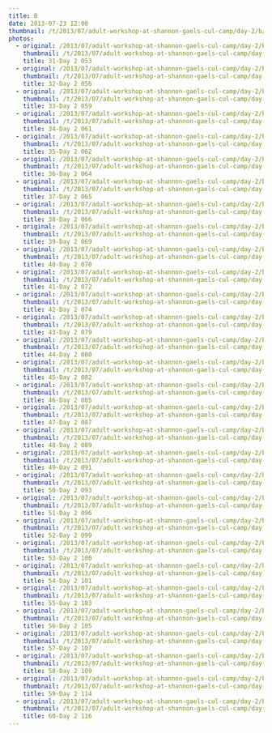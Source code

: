 ```yaml
---
title: B
date: 2013-07-23 12:00
thumbnail: /t/2013/07/adult-workshop-at-shannon-gaels-cul-camp/day-2/b/31-day-2-053.jpg
photos:
  - original: /2013/07/adult-workshop-at-shannon-gaels-cul-camp/day-2/b/31-day-2-053.jpg
    thumbnail: /t/2013/07/adult-workshop-at-shannon-gaels-cul-camp/day-2/b/31-day-2-053.jpg
    title: 31-Day 2 053
  - original: /2013/07/adult-workshop-at-shannon-gaels-cul-camp/day-2/b/32-day-2-056.jpg
    thumbnail: /t/2013/07/adult-workshop-at-shannon-gaels-cul-camp/day-2/b/32-day-2-056.jpg
    title: 32-Day 2 056
  - original: /2013/07/adult-workshop-at-shannon-gaels-cul-camp/day-2/b/33-day-2-059.jpg
    thumbnail: /t/2013/07/adult-workshop-at-shannon-gaels-cul-camp/day-2/b/33-day-2-059.jpg
    title: 33-Day 2 059
  - original: /2013/07/adult-workshop-at-shannon-gaels-cul-camp/day-2/b/34-day-2-061.jpg
    thumbnail: /t/2013/07/adult-workshop-at-shannon-gaels-cul-camp/day-2/b/34-day-2-061.jpg
    title: 34-Day 2 061
  - original: /2013/07/adult-workshop-at-shannon-gaels-cul-camp/day-2/b/35-day-2-062.jpg
    thumbnail: /t/2013/07/adult-workshop-at-shannon-gaels-cul-camp/day-2/b/35-day-2-062.jpg
    title: 35-Day 2 062
  - original: /2013/07/adult-workshop-at-shannon-gaels-cul-camp/day-2/b/36-day-2-064.jpg
    thumbnail: /t/2013/07/adult-workshop-at-shannon-gaels-cul-camp/day-2/b/36-day-2-064.jpg
    title: 36-Day 2 064
  - original: /2013/07/adult-workshop-at-shannon-gaels-cul-camp/day-2/b/37-day-2-065.jpg
    thumbnail: /t/2013/07/adult-workshop-at-shannon-gaels-cul-camp/day-2/b/37-day-2-065.jpg
    title: 37-Day 2 065
  - original: /2013/07/adult-workshop-at-shannon-gaels-cul-camp/day-2/b/38-day-2-066.jpg
    thumbnail: /t/2013/07/adult-workshop-at-shannon-gaels-cul-camp/day-2/b/38-day-2-066.jpg
    title: 38-Day 2 066
  - original: /2013/07/adult-workshop-at-shannon-gaels-cul-camp/day-2/b/39-day-2-069.jpg
    thumbnail: /t/2013/07/adult-workshop-at-shannon-gaels-cul-camp/day-2/b/39-day-2-069.jpg
    title: 39-Day 2 069
  - original: /2013/07/adult-workshop-at-shannon-gaels-cul-camp/day-2/b/40-day-2-070.jpg
    thumbnail: /t/2013/07/adult-workshop-at-shannon-gaels-cul-camp/day-2/b/40-day-2-070.jpg
    title: 40-Day 2 070
  - original: /2013/07/adult-workshop-at-shannon-gaels-cul-camp/day-2/b/41-day-2-072.jpg
    thumbnail: /t/2013/07/adult-workshop-at-shannon-gaels-cul-camp/day-2/b/41-day-2-072.jpg
    title: 41-Day 2 072
  - original: /2013/07/adult-workshop-at-shannon-gaels-cul-camp/day-2/b/42-day-2-074.jpg
    thumbnail: /t/2013/07/adult-workshop-at-shannon-gaels-cul-camp/day-2/b/42-day-2-074.jpg
    title: 42-Day 2 074
  - original: /2013/07/adult-workshop-at-shannon-gaels-cul-camp/day-2/b/43-day-2-079.jpg
    thumbnail: /t/2013/07/adult-workshop-at-shannon-gaels-cul-camp/day-2/b/43-day-2-079.jpg
    title: 43-Day 2 079
  - original: /2013/07/adult-workshop-at-shannon-gaels-cul-camp/day-2/b/44-day-2-080.jpg
    thumbnail: /t/2013/07/adult-workshop-at-shannon-gaels-cul-camp/day-2/b/44-day-2-080.jpg
    title: 44-Day 2 080
  - original: /2013/07/adult-workshop-at-shannon-gaels-cul-camp/day-2/b/45-day-2-082.jpg
    thumbnail: /t/2013/07/adult-workshop-at-shannon-gaels-cul-camp/day-2/b/45-day-2-082.jpg
    title: 45-Day 2 082
  - original: /2013/07/adult-workshop-at-shannon-gaels-cul-camp/day-2/b/46-day-2-085.jpg
    thumbnail: /t/2013/07/adult-workshop-at-shannon-gaels-cul-camp/day-2/b/46-day-2-085.jpg
    title: 46-Day 2 085
  - original: /2013/07/adult-workshop-at-shannon-gaels-cul-camp/day-2/b/47-day-2-087.jpg
    thumbnail: /t/2013/07/adult-workshop-at-shannon-gaels-cul-camp/day-2/b/47-day-2-087.jpg
    title: 47-Day 2 087
  - original: /2013/07/adult-workshop-at-shannon-gaels-cul-camp/day-2/b/48-day-2-089.jpg
    thumbnail: /t/2013/07/adult-workshop-at-shannon-gaels-cul-camp/day-2/b/48-day-2-089.jpg
    title: 48-Day 2 089
  - original: /2013/07/adult-workshop-at-shannon-gaels-cul-camp/day-2/b/49-day-2-091.jpg
    thumbnail: /t/2013/07/adult-workshop-at-shannon-gaels-cul-camp/day-2/b/49-day-2-091.jpg
    title: 49-Day 2 091
  - original: /2013/07/adult-workshop-at-shannon-gaels-cul-camp/day-2/b/50-day-2-093.jpg
    thumbnail: /t/2013/07/adult-workshop-at-shannon-gaels-cul-camp/day-2/b/50-day-2-093.jpg
    title: 50-Day 2 093
  - original: /2013/07/adult-workshop-at-shannon-gaels-cul-camp/day-2/b/51-day-2-096.jpg
    thumbnail: /t/2013/07/adult-workshop-at-shannon-gaels-cul-camp/day-2/b/51-day-2-096.jpg
    title: 51-Day 2 096
  - original: /2013/07/adult-workshop-at-shannon-gaels-cul-camp/day-2/b/52-day-2-099.jpg
    thumbnail: /t/2013/07/adult-workshop-at-shannon-gaels-cul-camp/day-2/b/52-day-2-099.jpg
    title: 52-Day 2 099
  - original: /2013/07/adult-workshop-at-shannon-gaels-cul-camp/day-2/b/53-day-2-100.jpg
    thumbnail: /t/2013/07/adult-workshop-at-shannon-gaels-cul-camp/day-2/b/53-day-2-100.jpg
    title: 53-Day 2 100
  - original: /2013/07/adult-workshop-at-shannon-gaels-cul-camp/day-2/b/54-day-2-101.jpg
    thumbnail: /t/2013/07/adult-workshop-at-shannon-gaels-cul-camp/day-2/b/54-day-2-101.jpg
    title: 54-Day 2 101
  - original: /2013/07/adult-workshop-at-shannon-gaels-cul-camp/day-2/b/55-day-2-103.jpg
    thumbnail: /t/2013/07/adult-workshop-at-shannon-gaels-cul-camp/day-2/b/55-day-2-103.jpg
    title: 55-Day 2 103
  - original: /2013/07/adult-workshop-at-shannon-gaels-cul-camp/day-2/b/56-day-2-105.jpg
    thumbnail: /t/2013/07/adult-workshop-at-shannon-gaels-cul-camp/day-2/b/56-day-2-105.jpg
    title: 56-Day 2 105
  - original: /2013/07/adult-workshop-at-shannon-gaels-cul-camp/day-2/b/57-day-2-107.jpg
    thumbnail: /t/2013/07/adult-workshop-at-shannon-gaels-cul-camp/day-2/b/57-day-2-107.jpg
    title: 57-Day 2 107
  - original: /2013/07/adult-workshop-at-shannon-gaels-cul-camp/day-2/b/58-day-2-109.jpg
    thumbnail: /t/2013/07/adult-workshop-at-shannon-gaels-cul-camp/day-2/b/58-day-2-109.jpg
    title: 58-Day 2 109
  - original: /2013/07/adult-workshop-at-shannon-gaels-cul-camp/day-2/b/59-day-2-114.jpg
    thumbnail: /t/2013/07/adult-workshop-at-shannon-gaels-cul-camp/day-2/b/59-day-2-114.jpg
    title: 59-Day 2 114
  - original: /2013/07/adult-workshop-at-shannon-gaels-cul-camp/day-2/b/60-day-2-116.jpg
    thumbnail: /t/2013/07/adult-workshop-at-shannon-gaels-cul-camp/day-2/b/60-day-2-116.jpg
    title: 60-Day 2 116
---
```

